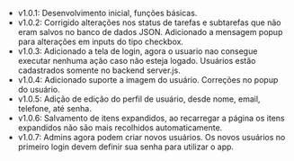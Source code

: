 - v1.0.1:
  Desenvolvimento inicial, funções básicas.
- v1.0.2:
  Corrigido alterações nos status de tarefas e subtarefas que não eram salvos no banco de dados JSON.
  Adicionado a mensagem popup para alterações em inputs do tipo checkbox.
- v1.0.3:
  Adicionado a tela de login, agora o usuario nao consegue executar nenhuma ação caso não esteja logado.
  Usuários estão cadastrados somente no backend server.js.
- v1.0.4:
  Adicionado suporte a imagem do usuário.
  Correções no popup do usuário.
- v1.0.5:
  Adição de edição do perfil de usuário, desde nome, email, telefone, até senha.
- v1.0.6:
  Salvamento de itens expandidos, ao recarregar a página os itens expandidos não são mais recolhidos automaticamente.
- v1.0.7:
  Admins agora podem criar novos usuários. Os novos usuários no primeiro login devem definir sua senha para utilizar o app.
